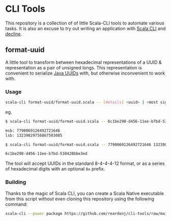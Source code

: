 # CLI Tools

This repository is a collection of of little Scala-CLI tools to automate various tasks. It is also an excuse to try out writing an application with [Scala CLI](https://scala-cli.virtuslab.org/) and [decline](https://ben.kirw.in/decline/).

## format-uuid

A little tool to transform between hexadecimal representations of a UUID & representation as a pair of unsigned longs.
This representation is convenient to serialize [Java UUIDs](https://docs.oracle.com/javase/8/docs/api/java/util/UUID.html) with, but otherwise inconvenient to work with.

### Usage

```sh
scala-cli format-uuid/format-uuid.scala -- [details] <uuid> | <most significant bits> <least significant bits>
```

eg. 
```sh 
$ scala-cli format-uuid/format-uuid.scala -- 6c1be298-d456-11ee-b7bd-530428bbe3ed

msb: 7790069126492721646
lsb: 13239829756867503085

$ scala-cli format-uuid/format-uuid.scala -- 7790069126492721646 13239829756867503085

6c1be298-d456-11ee-b7bd-530428bbe3ed
```

The tool will accept UUIDs in the standard 8-4-4-4-12 format, or as a series of hexadecimal digits with an optional `0x` prefix.
### Building

Thanks to the magic of Scala CLI, you can create a Scala Native executable from this script without even cloning this repository using the following command:

```sh
scala-cli --power package https://github.com/reardonj/cli-tools/raw/main/format-uuid/format-uuid.scala -o out/format-uuid -f --native --native-mode release-fast --native-gc none
```
